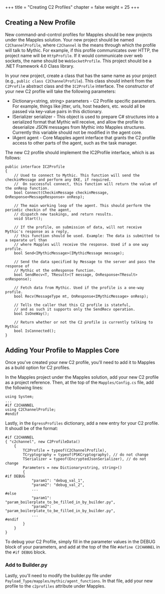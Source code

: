 +++
title = "Creating C2 Profiles"
chapter = false
weight = 25
+++

## Creating a New Profile

New command-and-control profiles for Mapples should be new projects under the Mapples solution. Your new project should be named `C2ChannelProfile`, where `C2Channel` is the means through which the profile will talk to Mythic. For example, if this profile communicates over HTTP, the project name will be `HttpProfile`. If it would communicate over web sockets, the name should be `WebSocketProfile`. This project should be a .NET Framework 4.0 Class library.

In your new project, create a class that has the same name as your project (e.g., `public class C2ChannelProfile`). This class should inherit from the `C2Profile` abstract class and the `IC2Profile` interface. The constructor of your new C2 profile will take the following parameters:

- Dictionary<string, string> parameters - C2 Profile specific parameters. For example, things like jitter, urls, host headers, etc. would all be passed via key-value pairs in this dictionary.
- ISerializer serializer - This object is used to prepare C# structures into a serialized format that Mythic will receive, and allow the profile to deserialize JSON messages from Mythic into Mapples structures. Currently this variable should not be modified in the agent core.
- IAgent agent - Core Mapples agent interface that grants the C2 profile access to other parts of the agent, such as the task manager.

The new C2 profile should implement the IC2Profile interface, which is as follows:

```
public interface IC2Profile
{
    // Used to connect to Mythic. This function will send the checkinMessage and perform any EKE, if required.
    //  On successful connect, this function will return the value of the onResp function.
    bool Connect(CheckinMessage checkinMessage, OnResponse<MessageResponse> onResp);

    // The main working loop of the agent. This should perform the periodic checkin of the agent,
    // dispatch new taskings, and return results.
    void Start();

    // If the profile, on submission of data, will not receive Mythic's response as a reply,
    // this function should be used. Example: The data is submitted to a separate url than
    // where Mapples will receive the response. Used if a one way profile.
    bool Send<IMythicMessage>(IMythicMessage message);

    // Send the data specified by Message to the server and pass the response of
    // Mythic ot the onResponse function.
    bool SendRecv<T, TResult>(T message, OnResponse<TResult> onResponse);

    // Fetch data from Mythic. Used if the profile is a one-way profile.
    bool Recv(MessageType mt, OnResponse<IMythicMessage> onResp);

    // Tells the caller that this C2 profile is stateful,
    // and as such it supports only the SendRecv operation.
    bool IsOneWay();

    // Return whether or not the C2 profile is currently talking to Mythic
    bool IsConnected();
}
```

## Adding Your Profile to Mapples Core

Once you've created your new C2 profile, you'll need to add it to Mapples as a build option for C2 profiles.

In the Mapples project under the Mapples solution, add your new C2 profile as a project reference. Then, at the top of the `Mapples/Config.cs` file, add the following lines:

```
using System;
...
#if C2CHANNEL
using C2ChannelProfile;
#endif
```

Lastly, in the `EgressProfiles` dictionary, add a new entry for your C2 profile. It shoudl be of the format:
```
#if C2CHANNEL
{ "c2channel", new C2ProfileData()
    {
        TC2Profile = typeof(C2ChannelProfile),
        TCryptography = typeof(PSKCryptography), // do not change
        TSerializer = typeof(EncryptedJsonSerializer), // do not change
        Parameters = new Dictionary<string, string>()
        {
#if DEBUG
            "param1": "debug_val_1",
            "param2": "debug_val_2",
            ...
#else
            "param1": "param_boilerplate_to_be_filled_in_by_builder.py",
            "param2": "param_boilerplate_to_be_filled_in_by_builder.py",
            ...
#endif
        }
    }
}
```
To debug your C2 Profile, simply fill in the parameter values in the DEBUG block of your parameters, and add at the top of the file `#define C2CHANNEL` in the `#if DEBUG` block.


### Add to Builder.py

Lastly, you'll need to modify the builder.py file under `Payload_Type/mapples/mythic/agent_functions`. In that file, add your new profile to the `c2profiles` attribute under Mapples.